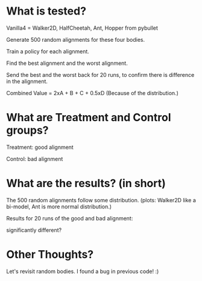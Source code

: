 # What is tested?

Vanilla4 = Walker2D, HalfCheetah, Ant, Hopper from pybullet

Generate 500 random alignments for these four bodies.

Train a policy for each alignment.

Find the best alignment and the worst alignment.

Send the best and the worst back for 20 runs, to confirm there is difference in the alignment.

Combined Value = 2xA + B + C + 0.5xD (Because of the distribution.)

# What are Treatment and Control groups?

Treatment: good alignment

Control: bad alignment

# What are the results? (in short)

The 500 random alignments follow some distribution. (plots: Walker2D like a bi-model, Ant is more normal distribution.)

Results for 20 runs of the good and bad alignment:

significantly different?

# Other Thoughts?

Let's revisit random bodies. I found a bug in previous code! :)